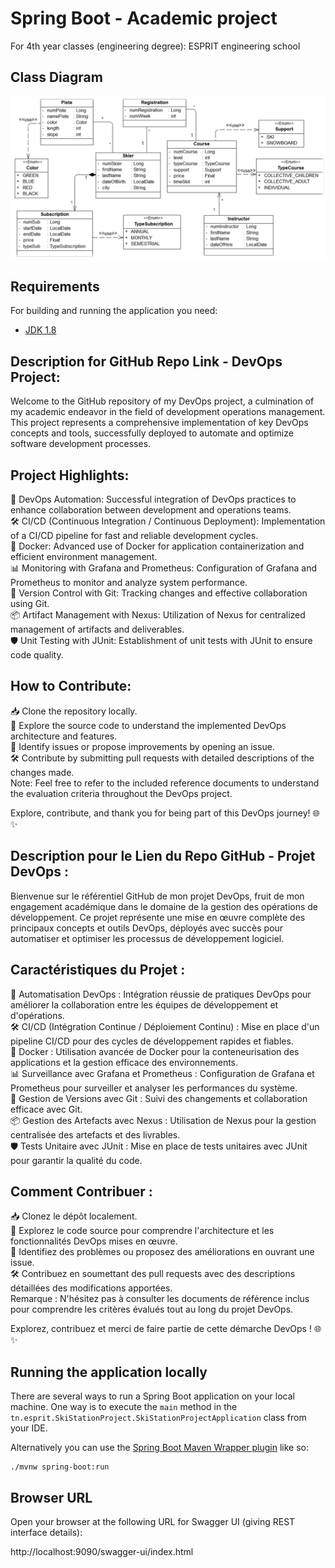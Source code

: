 # Spring Boot - Academic project
For 4th year classes (engineering degree): ESPRIT engineering school

## Class Diagram

![img.png](img.png)


## Requirements

For building and running the application you need:

- [JDK 1.8](http://www.oracle.com/technetwork/java/javase/downloads/jdk8-downloads-2133151.html)

## Description for GitHub Repo Link - DevOps Project:

Welcome to the GitHub repository of my DevOps project, a culmination of my academic endeavor in the field of development operations management. This project represents a comprehensive implementation of key DevOps concepts and tools, successfully deployed to automate and optimize software development processes.






## Project Highlights:

🚀 DevOps Automation: Successful integration of DevOps practices to enhance collaboration between development and operations teams.<br>
🛠️ CI/CD (Continuous Integration / Continuous Deployment): Implementation of a CI/CD pipeline for fast and reliable development cycles.<br>
🐳 Docker: Advanced use of Docker for application containerization and efficient environment management.<br>
📊 Monitoring with Grafana and Prometheus: Configuration of Grafana and Prometheus to monitor and analyze system performance.<br>
🔄 Version Control with Git: Tracking changes and effective collaboration using Git.<br>
📦 Artifact Management with Nexus: Utilization of Nexus for centralized management of artifacts and deliverables.<br>
🛡️ Unit Testing with JUnit: Establishment of unit tests with JUnit to ensure code quality.<br>

## How to Contribute:

📥 Clone the repository locally.<br>
🚀 Explore the source code to understand the implemented DevOps architecture and features.<br>
🐛 Identify issues or propose improvements by opening an issue.<br>
🛠️ Contribute by submitting pull requests with detailed descriptions of the changes made.<br>
Note: Feel free to refer to the included reference documents to understand the evaluation criteria throughout the DevOps project.<br>

Explore, contribute, and thank you for being part of this DevOps journey! 🌐✨


## Description pour le Lien du Repo GitHub - Projet DevOps :

Bienvenue sur le référentiel GitHub de mon projet DevOps, fruit de mon engagement académique dans le domaine de la gestion des opérations de développement. Ce projet représente une mise en œuvre complète des principaux concepts et outils DevOps, déployés avec succès pour automatiser et optimiser les processus de développement logiciel.


## Caractéristiques du Projet :


🚀 Automatisation DevOps : Intégration réussie de pratiques DevOps pour améliorer la collaboration entre les équipes de développement et d'opérations.<br>
🛠️ CI/CD (Intégration Continue / Déploiement Continu) : Mise en place d'un pipeline CI/CD pour des cycles de développement rapides et fiables.<br>
🐳 Docker : Utilisation avancée de Docker pour la conteneurisation des applications et la gestion efficace des environnements.<br>
📊 Surveillance avec Grafana et Prometheus : Configuration de Grafana et Prometheus pour surveiller et analyser les performances du système.<br>
🔄 Gestion de Versions avec Git : Suivi des changements et collaboration efficace avec Git.<br>
📦 Gestion des Artefacts avec Nexus : Utilisation de Nexus pour la gestion centralisée des artefacts et des livrables.<br>
🛡️ Tests Unitaire avec JUnit : Mise en place de tests unitaires avec JUnit pour garantir la qualité du code.<br>

## Comment Contribuer :

📥 Clonez le dépôt localement.<br>
🚀 Explorez le code source pour comprendre l'architecture et les fonctionnalités DevOps mises en œuvre.<br>
🐛 Identifiez des problèmes ou proposez des améliorations en ouvrant une issue.<br>
🛠️ Contribuez en soumettant des pull requests avec des descriptions détaillées des modifications apportées.<br>
Remarque : N'hésitez pas à consulter les documents de référence inclus pour comprendre les critères évalués tout au long du projet DevOps.<br>

Explorez, contribuez et merci de faire partie de cette démarche DevOps ! 🌐✨

## Running the application locally

There are several ways to run a Spring Boot application on your local machine.
One way is to execute the `main` method in the `tn.esprit.SkiStationProject.SkiStationProjectApplication` class from your IDE.

Alternatively you can use the [Spring Boot Maven Wrapper plugin](https://maven.apache.org/wrapper/) like so:

```shell
./mvnw spring-boot:run
```
## Browser URL
Open your browser at the following URL for Swagger UI (giving REST interface details):

http://localhost:9090/swagger-ui/index.html 

